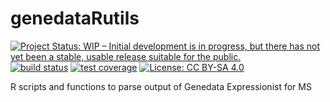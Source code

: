 # genedataRutils

[![Project Status: WIP – Initial development is in progress, but there has not yet been a stable, usable release suitable for the public.](https://www.repostatus.org/badges/latest/wip.svg)](https://www.repostatus.org/#wip)
[![build status](https://github.com/michaelwitting/genedataRutils/workflows/R-CMD-check/badge.svg)](https://github.com/michaelwitting/genedataRutils/actions?query=workflow%3AR-CMD-check)
[![test coverage](https://github.com/michaelwitting/genedataRutils/test-coverage/badge.svg)](https://github.com/michaelwitting/genedataRutils/actions?query=workflow%3Atest-coverage)
[![License: CC BY-SA 4.0](https://img.shields.io/badge/License-CC%20BY--SA%204.0-lightgrey.svg)](https://creativecommons.org/licenses/by-sa/4.0/)

R scripts and functions to parse output of Genedata Expressionist for MS
